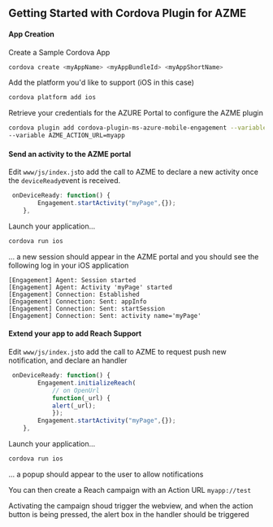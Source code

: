 ## Getting Started with Cordova Plugin for AZME
#### App Creation
Create a Sample Cordova App
```sh
cordova create <myAppName> <myAppBundleId> <myAppShortName>
```
Add the platform you'd like to support (iOS in this case)
```sh
cordova platform add ios
```
Retrieve your credentials for the AZURE Portal to configure the AZME plugin
```sh
cordova plugin add cordova-plugin-ms-azure-mobile-engagement --variable AZME_IOS_CONNECTION_STRING=<yourConnectionString> 
--variable AZME_ACTION_URL=myapp 
```
#### Send an activity to the AZME portal
Edit `www/js/index.js`to add the call to AZME to declare a new activity once the ``deviceReady``event is received.
```js
 onDeviceReady: function() {
        Engagement.startActivity("myPage",{});
    },
```
Launch your application...
```sh
cordova run ios
```
... a new session should appear in the AZME portal and you should see the following log in your iOS application
 ```log
[Engagement] Agent: Session started
[Engagement] Agent: Activity 'myPage' started
[Engagement] Connection: Established
[Engagement] Connection: Sent: appInfo
[Engagement] Connection: Sent: startSession
[Engagement] Connection: Sent: activity name='myPage'
```
#### Extend your app to add Reach Support
Edit `www/js/index.js`to add the call to AZME to request push new notification, and declare an handler
```js
 onDeviceReady: function() {
        Engagement.initializeReach(
            // on OpenUrl
            function(_url) { 
            alert(_url); 
            });
        Engagement.startActivity("myPage",{});
    },
```
Launch your application...
```sh
cordova run ios
```
... a popup should appear to the user to allow notifications

You can then create a Reach campaign with an Action URL ``myapp://test``

Activating the campaign shoud trigger the webview, and when the action button is being pressed, the alert box in the handler should be triggered 



